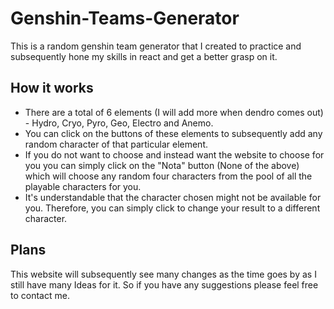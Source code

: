 # Genshin-Teams-Generator
This is a random genshin team generator that I created to practice and subsequently hone my skills in react and get a better grasp on it. 

## How it works
- There are a total of 6 elements (I will add more when dendro comes out) - Hydro, Cryo, Pyro, Geo, Electro and Anemo. 
- You can click on the buttons of these elements to subsequently add any random character of that particular element. 
- If you do not want to choose and instead want the website to choose for you you can simply click on the "Nota" button (None of the above) which will choose any random four characters from the pool of all the playable characters for you.
- It's understandable that the character chosen might not be available for you. Therefore, you can simply click to change your result to a different character.

## Plans
This website will subsequently see many changes as the time goes by as I still have many Ideas for it. So if you have any suggestions please feel free to contact me.
